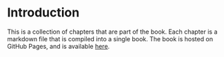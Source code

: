 # Introduction

This is a collection of chapters that are part of the book. Each chapter is a markdown file that is compiled into a single book. The book is hosted on GitHub Pages, and is available [here](https://tbbofbd.github.io/).
